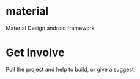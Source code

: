 # material
Material Design android framework

# Get Involve
Pull the project and help to build, or give a suggest
